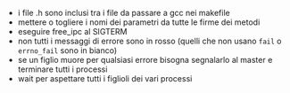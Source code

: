- i file .h sono inclusi tra i file da passare a gcc nei makefile
- mettere o togliere i nomi dei parametri da tutte le firme dei metodi
- eseguire free_ipc al SIGTERM
- non tutti i messaggi di errore sono in rosso (quelli che non usano `fail` o `errno_fail` sono in bianco)
- se un figlio muore per qualsiasi errore bisogna segnalarlo al master e terminare tutti i processi
- wait per aspettare tutti i figlioli dei vari processi